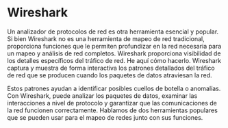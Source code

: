 # Wireshark

Un analizador de protocolos de red es otra herramienta esencial y popular. Si bien Wireshark no es una herramienta de mapeo de red tradicional, proporciona funciones que le permiten profundizar en la red necesaria para un mapeo y análisis de red completos. Wireshark proporciona visibilidad de los detalles específicos del tráfico de red. He aquí cómo hacerlo. Wireshark captura y muestra de forma interactiva los patrones detallados del tráfico de red que se producen cuando los paquetes de datos atraviesan la red.

Estos patrones ayudan a identificar posibles cuellos de botella o anomalías. Con Wireshark, puede analizar los paquetes de datos, examinar las interacciones a nivel de protocolo y garantizar que las comunicaciones de la red funcionen correctamente. Hablamos de dos herramientas populares que se pueden usar para el mapeo de redes junto con sus funciones.
